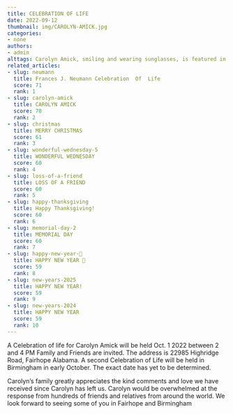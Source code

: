 ```yaml
---
title: CELEBRATION OF LIFE
date: 2022-09-12
thumbnail: img/CAROLYN-AMICK.jpg
categories:
- none
authors:
- admin
alttags: Carolyn Amick, smiling and wearing sunglasses, is featured in a photo celebrating her life with family and friends
related_articles:
- slug: neumann
  title: Frances J. Neumann Celebration  Of  Life
  score: 71
  rank: 1
- slug: carolyn-amick
  title: CAROLYN AMICK
  score: 70
  rank: 2
- slug: christmas
  title: MERRY CHRISTMAS
  score: 61
  rank: 3
- slug: wonderful-wednesday-5
  title: WONDERFUL WEDNESDAY
  score: 60
  rank: 4
- slug: loss-of-a-friend
  title: LOSS OF A FRIEND
  score: 60
  rank: 5
- slug: happy-thanksgiving
  title: Happy Thanksgiving!
  score: 60
  rank: 6
- slug: memorial-day-2
  title: MEMORIAL DAY
  score: 60
  rank: 7
- slug: happy-new-year-🎉
  title: HAPPY NEW YEAR 🎉
  score: 59
  rank: 8
- slug: new-years-2025
  title: HAPPY NEW YEAR!
  score: 59
  rank: 9
- slug: new-years-2024
  title: HAPPY NEW YEAR
  score: 59
  rank: 10
---
```

A Celebration of life for Carolyn Amick will be held Oct. 1 2022 between 2 and 4 PM Family and Friends are invited. The address is 22985 Highridge Road, Fairhope Alabama. A second Celebration of Life will be held in Birmingham in early October. The exact date has yet to be determined.

Carolyn’s family greatly appreciates the kind comments and love we have received since Carolyn has left us. Carolyn would be overwhelmed at the response from hundreds of friends and relatives from around the world. We look forward to seeing some of you in Fairhope and Birmingham

